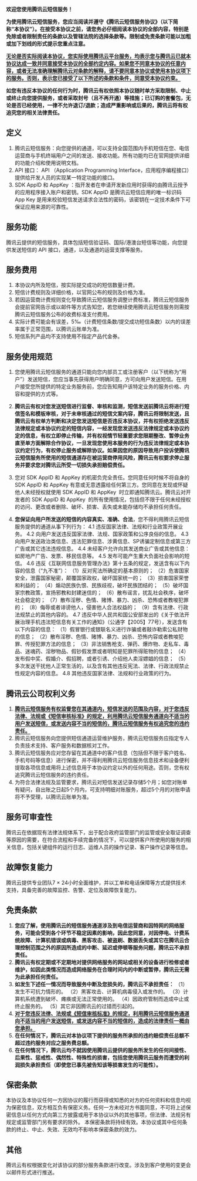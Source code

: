 **欢迎您使用腾讯云短信服务！**

**为使用腾讯云短信服务，您应当阅读并遵守《腾讯云短信服务协议》（以下简称“本协议”）。在接受本协议之前，请您务必仔细阅读本协议的全部内容，特别是免除或者限制责任的条款以及管辖法院的选择条款等。限制或免责条款可能以加粗或加下划线的形式提示您重点注意。**

**<span style="border-bottom:1px solid black;">无论是否实际阅读本协议，您实际使用腾讯云平台服务，均表示您与腾讯云已就本协议达成一致并同意接受本协议的全部约定内容。如果您不同意本协议的任意内容，或者无法准确理解腾讯云对条款的解释，请不要同意本协议或使用本协议项下的服务。否则，表示您已接受了以下所述的条款和条件，同意受本协议约束。</span>**

**如您有违反本协议的任何行为时，腾讯云有权依照本协议随时单方采取限制、中止或终止向您提供服务，或者采取封号（且不再开通）等措施；已订购的套餐包，无论是否已经使用，一律不允许退订/退款；造成严重影响或后果的，腾讯云将有权追究您的相关法律责任。**

## 定义
1. 腾讯云短信服务：向您提供的通道，可以支持全国范围内手机短信在您、电信运营商与手机终端用户之间的发送、接收功能。所有功能均已在官网提供详细的功能介绍和使用说明文档。
2. API 接口： API （Application Programming Interface，应用程序编程接口）提供给开发人员的实现某一特定功能的接口。
3. SDK AppID 和 AppKey ：指开发者在申请开发新应用时获得的由腾讯云授予的应用程序接入账户和密钥。SDK AppID 是腾讯云短信应用的唯一标识码 App Key 是用来校验短信发送请求合法性的密码，该密钥在一定技术条件下可保证应用来源的可靠性。

## 服务功能
腾讯云提供的短信服务，具体包括短信验证码、国际/港澳台短信等功能，向您提供发送短信的 API 接口，通道，以及通道的运营支撑等服务。

## 服务费用
1. 本协议内所及短信，按实际提交成功的短信数量计费。
2. 短信计费规则及详细价格，以官网公布的规则及价格为准。
3. 若因运营商计费规则变化导致腾讯云短信服务调整计费标准，腾讯云短信服务会提前官网告示或以邮件等方式告知您，若您继续使用腾讯云短信服务则需按腾讯云短信服务公布的收费标准支付费用。
4. 实际计费可能会有误差，5‰（计费短信条数/提交成功短信条数）以内的误差率属于正常范围，以腾讯云账单为准。
5. 短信系列产品均不支持使用不指定产品代金券。

## 服务使用规范
1. 您使用腾讯云短信服务的通道只能向您内部员工或注册客户（以下统称为“用户”）发送短信，您应当事先获得用户明确同意，方可向用户发送短信。在用户接受您所提供的特定业务服务前，您应告知用户该特定业务的服务价格、内容和提供的方式等。
2. **腾讯云有权对您发送短信进行监督、审核和监测，短信发送前腾讯云将进行短信签名和模板审核，对于未审核通过的短信文案内容，腾讯云将限制发送，且腾讯云有权单方判断和决定您发送短信是否违反本协议，并有权拒绝发送违反法律规定或本协议约定的短信内容，一经发现您发送违反法律规定或本协议约定的信息，有权立即停止传输，并有权视情节轻重要求您限期整改、暂停业务直至单方面解除合作协议，一旦发现您使用本服务的行为违反法律规定或本协议约定行为，有权停止服务或解除协议。如果因您的原因导致用户投诉使腾讯云短信服务所使用的短信通道存在被运营商停用风险，腾讯云有权要求停止服务并要求您对腾讯云所受一切损失承担赔偿责任。**
3. 您对 SDK AppID 和 AppKey 的机密负完全责任。您同意任何时候不将自身的  SDK AppID 和 AppKey 有意或无意透露给任何第三方。您同意在发现或怀疑他人未经授权就使用  SDK AppID 和 AppKey  时立即通知腾讯云。腾讯云对开发者的  SDK AppID 和 AppKey  的所有使用情况，包括但不限于任何未经授权的访问、更改或者删除、破坏、损害、丢失或未能存储均不承担任何责任。

4. **您保证向用户所发送的短信的内容真实、准确、合法**，您不得利用腾讯云短信服务提供的通道从事下列行为：
4.1 违反国家法律、法规和行业政策开展业务。
4.2 向用户发送违反国家法律、法规、国家政策和公序良俗的信息。
4.3 向用户发送政治类信息、违法犯罪信息、涉黄信息、SP诱骗定制信息或第三方广告或其它违法违规信息。
4.4 未经客户允许向其发送商业广告或其他信息：如房地产广告、发票、移民信息等。
4.5 发布可能产生重大负面社会影响的短信。
4.6 违反《互联网信息服务管理办法》第十五条的规定，发送含有以下内容的信息（“九不准”）：
（1）反对宪法所确定的基本原则的；
（2）危害国家安全，泄露国家秘密，颠覆国家政权，破坏国家统一的；
（3）损害国家荣誉和利益的；
（4）煽动民族仇恨、民族歧视，破坏民族团结的；
（5）破坏国家宗教政策，宣扬邪教和封建迷信的；
（6）散布谣言，扰乱社会秩序，破坏社会稳定的；
（7）散布淫秽、色情、赌博、暴力、凶杀、恐怖或者教唆犯罪的；
（8）侮辱或者诽谤他人，侵害他人合法权益的；
（9）含有法律、行政法规禁止的其他内容的。
4.7 违反中华人民共和国公安部发出的《关于依法开展治理手机违法短信息有关工作的通知》（公通字【2005】77号），发送含有以下内容的信息：
（1）假冒银行或银联名义进行诈骗或者敲诈勒索公私财物的信息；
（2）散布淫秽、色情、赌博、暴力、凶杀、恐怖内容或者教唆犯罪、传授犯罪方法的信息；
（3）非法销售枪支、弹药、爆炸物、走私车、毒品、迷魂药、淫秽物品、假钞假发票或者明知是犯罪所得赃物的信息；
（4）发布假中奖、假婚介、假招聘，或者引诱、介绍他人卖淫嫖娼的信息；
（5）多次发送干扰他人正常生活的，以及含有其他违反宪法、法律、行政法规禁止性规定内容的信息。
4.8 其他违反国家法律、法规和行业政策的行为。

## 腾讯云公司权利义务
1. **<span style="border-bottom:1px solid black;">腾讯云短信服务有权监督您在其通道内，短信发送的范围及内容，对于您违反法律、法规或《短信审核标准》的规定，利用腾讯云短信服务通道向不适当的用户发送短信，或发送内容不当的短信的，腾讯云短信服务有权追究您的违约责任。</span>**
2. 腾讯云短信服务向您提供短信通道运营维护服务，腾讯云短信服务应指定专人负责技术支持、客户服务和数据核对工作。
3. 腾讯云短信服务应对您存留在其通道中的客户信息（包括但不限于客户姓名、手机号码等信息）进行保密，并不得利用腾讯云短信服务信息技术和设备便利提取各项信息或用将上述信息用于本协议约定以外的任何用途。否则，您有权追究腾讯云短信服务的违约责任。
4. 为符合法律法规及监管要求，腾讯云对短信发送记录存储5个月；如您对账单有疑问，自出账之日起5个月内，可支持明细对账服务，超过5个月的对账申请将不予受理，以腾讯云账单为准。

## 服务可审查性
腾讯云在依据现有法律法规体系下，出于配合政府监管部门的监管或安全取证调查等原因的需要，在符合流程和手续完备的情况下，可以提供客户所使用的服务的相关信息，包括关键组件的运行日志、运维人员的操作记录、客户操作记录等信息。

## 故障恢复能力
腾讯云提供专业团队7 × 24小时全面维护，并以工单和电话保障等方式提供技术支持，具备完善的故障监控、告警、定位及故障恢复能力。

## 免责条款
1. **您应了解，使用腾讯云的短信服务通道涉及到电信运营商和因特网的网络服务，可能会受到各个环节不稳定因素的影响，因此您同意，对因停电、计费系统故障、计算机错误或病毒、黑客攻击、被盗刷、数据丢失或其它在腾讯云合理控制范围之外的原因所造成的中断、延迟或停顿等服务问题，腾讯云不承担责任。**
2. **腾讯云有权定期或不定期地对提供网络服务的网站或相关的设备进行检修或者维护，如因此类情况而造成网络服务在合理时间内的中断或暂停，腾讯云无需为此承担任何责任。**
3. **如发生下述任一情况而导致服务中断及您损失的，腾讯云不承担责任：**
 （1）发生不可抗力情形的。
 （2）黑客攻击、计算机病毒侵入或发作的。
 （3）计算机系统遭到破坏、瘫痪或无法正常使用的。
 （4）因政府管制而造成中止或终止服务的。
 （5）其它非因腾讯云的过错而引起的。
4. **<span style="border-bottom:1px solid black;">对于您违反法律、法规或<a href="https://cloud.tencent.com/document/product/382/13444">《短信审核标准》</a>的规定，利用腾讯云短信服务通道向不适当的用户发送短信，或发送内容不当的短信的，造成的法律责任一概由您承担。</span>**
5. **在任何情况下，腾讯云对本协议项下提供的服务所承担的违约赔偿责任总额不超过违约服务对应之服务费总额。**
6. **在任何情况下，腾讯云均不就因使用腾讯云提供的服务所发生的任何间接性、后果性、惩戒性、偶然性、特殊性的损害，包括您使用腾讯云服务而遭受的利润损失承担责任（即使您已事先被告知该等损害发生的可能性）。**

## 保密条款
本协议及本协议任何一方因协议的履行而获得或知悉的对方的任何资料和信息均视为保密信息，双方相互负有保密义务。任何一方未经对方书面同意，不可将上述保密信息以任何方式向第三方披露或用于本协议以外的其他事项，但法律、法规另有规定或监管部门另有要求的除外。
本保密条款将持续有效。本协议或其中任何条款的终止、中止、失效、无效均不影响本保密条款的效力。

## 其他
腾讯云有权根据变化对该协议的部分服务条款进行改变。涉及到客户使用的变更会以邮件形式进行推送。
